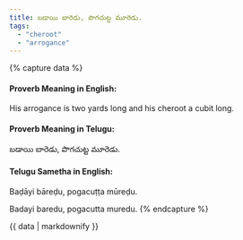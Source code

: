 ```yaml
---
title: బడాయి బారెడు, పొగచుట్ట మూరెడు.
tags:
  - "cheroot"
  - "arrogance"
---
```


{% capture data %}
#### Proverb Meaning in English:
His arrogance is two yards long and his cheroot a cubit long.

#### Proverb Meaning in Telugu:
బడాయి బారెడు, పొగచుట్ట మూరెడు.

#### Telugu Sametha in English:
Baḍāyi bāreḍu, pogacuṭṭa mūreḍu.

Badayi baredu, pogacutta muredu.
{% endcapture %}

{{ data | markdownify }}

